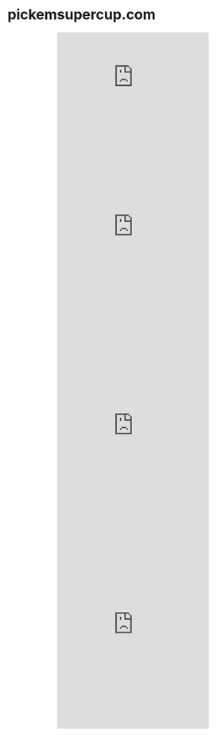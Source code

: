 # pickemsupercup.com
<div align="center"><iframe src="https://docs.google.com/spreadsheets/d/e/2PACX-1vQeGJuBzbZOTAPveW1rpXYJjrkmT29xZIEDFswSR7N4_sOirVOkvk3nZim0DoR_r5zxuOG7jqQGZ8qt/pubhtml/sheet?headers=false&gid=1858183139&range=A2:K10" frameborder="0" scrolling="no" width="305" height="200"></iframe></div>
<div align="center"><iframe src="https://docs.google.com/spreadsheets/d/e/2PACX-1vQeGJuBzbZOTAPveW1rpXYJjrkmT29xZIEDFswSR7N4_sOirVOkvk3nZim0DoR_r5zxuOG7jqQGZ8qt/pubhtml/sheet?headers=false&gid=1247321297&range=E14:U33" frameborder="0" scrolling="no" width="305" height="400"></iframe> 
<iframe src="https://docs.google.com/spreadsheets/d/e/2PACX-1vQeGJuBzbZOTAPveW1rpXYJjrkmT29xZIEDFswSR7N4_sOirVOkvk3nZim0DoR_r5zxuOG7jqQGZ8qt/pubhtml/sheet?headers=false&gid=1390828411&range=A2:Q27" frameborder="0" scrolling="no" width="305" height="400"></iframe> 
<iframe src="https://docs.google.com/spreadsheets/d/e/2PACX-1vQeGJuBzbZOTAPveW1rpXYJjrkmT29xZIEDFswSR7N4_sOirVOkvk3nZim0DoR_r5zxuOG7jqQGZ8qt/pubhtml/sheet?headers=false&gid=2105725266&range=E14:U33" frameborder="0" scrolling="no" width="305" height="400"></iframe></div>
